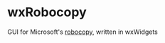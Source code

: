 # wxRobocopy
GUI for Microsoft's [robocopy](https://learn.microsoft.com/en-us/windows-server/administration/windows-commands/robocopy), written in wxWidgets
